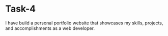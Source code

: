 # Task-4
I have build a personal portfolio website that showcases my skills, projects, and accomplishments as a web developer.
